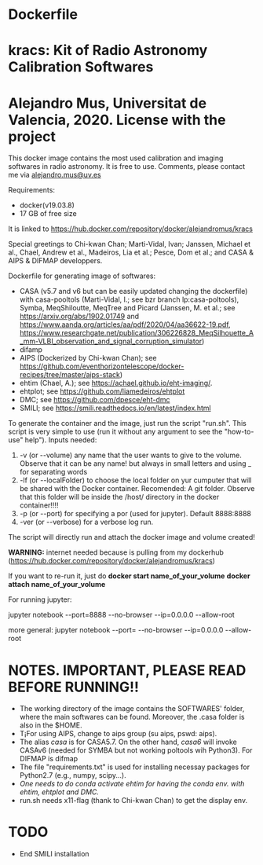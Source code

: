 # Dockerfile

# kracs: Kit of Radio Astronomy Calibration Softwares

# Alejandro Mus, Universitat de Valencia, 2020. License with the project


This docker image contains the most used calibration and imaging softwares in radio astronomy. It is free to use. Comments, please contact me via alejandro.mus@uv.es

Requirements:
- docker(v19.03.8)
- 17 GB of free size

It is linked to https://hub.docker.com/repository/docker/alejandromus/kracs


Special greetings to Chi-kwan Chan; Marti-Vidal, Ivan; Janssen, Michael et al., Chael, Andrew et al., Madeiros, Lia et al.; Pesce, Dom et al.; and CASA & AIPS & DIFMAP developpers.


Dockerfile for generating image of softwares: 
-  CASA (v5.7 and v6 but can be easily updated changing the dockerfile) with casa-pooltols (Marti-Vidal, I.; see bzr branch lp:casa-poltools), Symba, MeqShiloutte, MeqTree and Picard (Janssen, M. et al.; see https://arxiv.org/abs/1902.01749 and https://www.aanda.org/articles/aa/pdf/2020/04/aa36622-19.pdf, https://www.researchgate.net/publication/306226828_MeqSilhouette_A_mm-VLBI_observation_and_signal_corruption_simulator)
- difamp
- AIPS (Dockerized by Chi-kwan Chan); see https://github.com/eventhorizontelescope/docker-recipes/tree/master/aips-stack)
- ehtim (Chael, A.); see https://achael.github.io/eht-imaging/.
- ehtplot; see https://github.com/liamedeiros/ehtplot
- DMC; see https://github.com/dpesce/eht-dmc
- SMILI; see https://smili.readthedocs.io/en/latest/index.html



To generate the container and the image, just run the script "run.sh".
This script is very simple to use (run it without any argument to see the "how-to-use" help").
Inputs needed: 
1) -v (or --volume) any name that the user wants to give to the volume. Observe that it can be any name! but always in small letters and using _ for separating words
2) -lf (or --localFolder) to choose the local folder on yur cumputer that will be shared with the Docker container. Recomended: A git folder. Observe that this folder will be inside the /host/ directory in the docker container!!!!
3) -p (or --port) for specifying a por (used for jupyter). Default 8888:8888
4) -ver (or --verbose) for a verbose log run.


The script will directly run and attach the docker image and volume created!

**WARNING:** internet needed because is pulling from my dockerhub (https://hub.docker.com/repository/docker/alejandromus/kracs)


If you want to re-run it, just do 
**docker start name_of_your_volume**
**docker attach name_of_your_volume**



For running jupyter:

jupyter notebook --port=8888 --no-browser --ip=0.0.0.0 --allow-root

more general:
jupyter notebook --port=<port choosed with run.sh> --no-browser --ip=0.0.0.0 --allow-root


# NOTES. IMPORTANT, PLEASE READ BEFORE RUNNING!!
- The working directory of the image contains the SOFTWARES' folder, where the main softwares can be found. Moreover, the .casa folder is also in the $HOME.
- T¡For using AIPS, change to aips group (su aips, pswd: aips).
- The alias _casa_ is for CASA5.7. On the other hand, _casa6_ will invoke CASAv6 (needed for SYMBA but not working poltools wih Python3). For DIFMAP is difmap
- The file "requirements.txt" is used for installing necessay packages for Python2.7 (e.g., numpy, scipy...).
- *One needs to do _conda activate ehtim_ for having the conda env. with ehtim, ehtplot and DMC.*
- run.sh needs x11-flag (thank to Chi-kwan Chan) to get the display env.


# TODO 
- End SMILI installation

